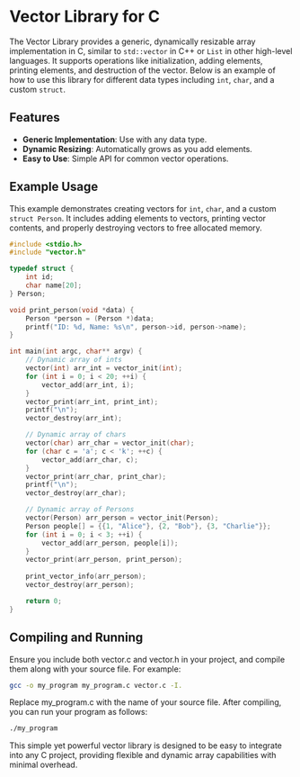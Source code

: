 # Vector Library for C

The Vector Library provides a generic, dynamically resizable array implementation in C, similar to `std::vector` in C++ or `List` in other high-level languages. It supports operations like initialization, adding elements, printing elements, and destruction of the vector. Below is an example of how to use this library for different data types including `int`, `char`, and a custom `struct`.

## Features

- **Generic Implementation**: Use with any data type.
- **Dynamic Resizing**: Automatically grows as you add elements.
- **Easy to Use**: Simple API for common vector operations.

## Example Usage

This example demonstrates creating vectors for `int`, `char`, and a custom `struct Person`. It includes adding elements to vectors, printing vector contents, and properly destroying vectors to free allocated memory.

```c
#include <stdio.h>
#include "vector.h"

typedef struct {
    int id;
    char name[20];
} Person;

void print_person(void *data) {
    Person *person = (Person *)data;
    printf("ID: %d, Name: %s\n", person->id, person->name);
}

int main(int argc, char** argv) {
    // Dynamic array of ints
    vector(int) arr_int = vector_init(int);
    for (int i = 0; i < 20; ++i) {
        vector_add(arr_int, i);
    }
    vector_print(arr_int, print_int);
    printf("\n");
    vector_destroy(arr_int);

    // Dynamic array of chars
    vector(char) arr_char = vector_init(char);
    for (char c = 'a'; c < 'k'; ++c) {
        vector_add(arr_char, c);
    }
    vector_print(arr_char, print_char);
    printf("\n");
    vector_destroy(arr_char);

    // Dynamic array of Persons
    vector(Person) arr_person = vector_init(Person);
    Person people[] = {{1, "Alice"}, {2, "Bob"}, {3, "Charlie"}};
    for (int i = 0; i < 3; ++i) {
        vector_add(arr_person, people[i]);
    }
    vector_print(arr_person, print_person);
    
    print_vector_info(arr_person);
    vector_destroy(arr_person);

    return 0;
}
```

## Compiling and Running
Ensure you include both vector.c and vector.h in your project, and compile them along with your source file. For example:

```bash
gcc -o my_program my_program.c vector.c -I.
```
Replace my_program.c with the name of your source file. After compiling, you can run your program as follows:

```bash
./my_program
```
This simple yet powerful vector library is designed to be easy to integrate into any C project, providing flexible and dynamic array capabilities with minimal overhead.